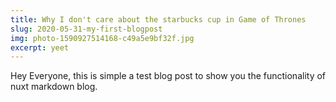 ```yaml
---
title: Why I don't care about the starbucks cup in Game of Thrones
slug: 2020-05-31-my-first-blogpost
img: photo-1590927514168-c49a5e9bf32f.jpg
excerpt: yeet
---
```


Hey Everyone, this is simple a test blog post to show you
the functionality of nuxt markdown blog.
<!--stackedit_data:
eyJoaXN0b3J5IjpbNDA5MjU4NTMxXX0=
-->